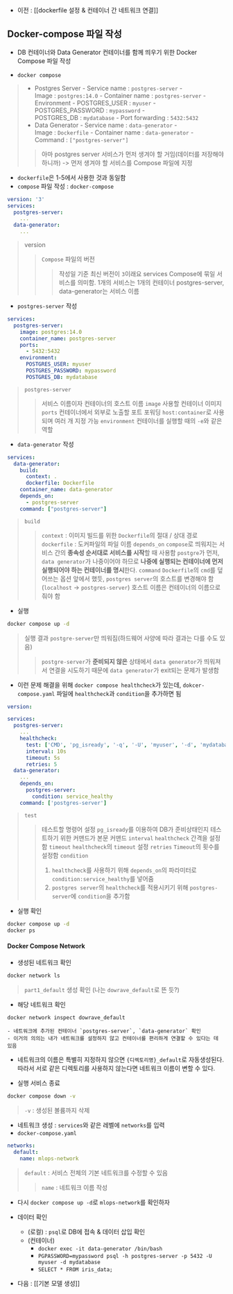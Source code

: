 - 이전 : [[dockerfile 설정 & 컨테이너 간 네트워크 연결]]

## Docker-compose 파일 작성
- DB 컨테이너와 Data Generator 컨테이너를 함께 띄우기 위한 Docker Compose 파일 작성

- `docker compose`
>-   Postgres Server
    -   Service name : `postgres-server`
    -   Image : `postgres:14.0`
    -   Container name : `postgres-server`
    -   Environment
        -   POSTGRES_USER : `myuser`
        -   POSTGRES_PASSWORD : `mypassword`
        -   POSTGRES_DB : `mydatabase`
    -   Port forwarding : `5432:5432`
>-   Data Generator
    -   Service name : `data-generator`
    -   Image : `Dockerfile`
    -   Container name : `data-generator`
    -   Command : `["postgres-server"]`
>> 아마 postgres server 서비스가 먼저 생겨야 할 거임(데이터를 저장해야 하니까) -> 먼저 생겨야 할 서비스를 Compose 파일에 지정

- `dockerfile`은 1-5에서 사용한 것과 동일함
- `compose` 파일 작성 : `docker-compose`
```yaml
version: '3'
services:
  postgres-server:
    ...
  data-generator:
    ...
```
> version
>> `Compose` 파일의 버전
>>> 작성일 기준 최신 버전이 `3`이래요
>services
>> Compose에 묶일 서비스를 의미함. 1개의 서비스는 1개의 컨테이너
>> postgres-server, data-generator는 서비스 이름


- `postgres-server` 작성
```yaml
services:
  postgres-server:
    image: postgres:14.0
    container_name: postgres-server
    ports:
      - 5432:5432
    environment:
      POSTGRES_USER: myuser
      POSTGRES_PASSWORD: mypassword
      POSTGRES_DB: mydatabase
```
> `postgres-server`
>> 서비스 이름이자 컨테이너의 호스트 이름
> `image`
>> 사용할 컨테이너 이미지
>`ports`
>> 컨테이너에서 외부로 노출할 포트 포워딩
>> `host:container`로 사용되며 여러 개 지정 가능
>`environment`
>> 컨테이너를 실행할 때의 `-e`와 같은 역할

- `data-generator` 작성
```yaml
services:
  data-generator:
    build:
      context: .
      dockerfile: Dockerfile
    container_name: data-generator
    depends_on:
      - postgres-server
    command: ["postgres-server"]
```
> `build`
>> `context` : 이미지 빌드를 위한 `Dockerfile`의 절대 / 상대 경로
>> `dockerfile` : 도커파일의 파일 이름
>`depends_on`
>> `compose`로 띄워지는 서비스 간의 **종속성 순서대로 서비스를 시작**할 때 사용함
>> `postgre`가 먼저, `data generator`가 나중이어야 하므로 **나중에 실행되는 컨테이너에 먼저 실행되어야 하는 컨테이너를 명시**한다.
>`command`
>> `Dockerfile`의 `cmd`를 덮어쓰는 옵션
>> 앞에서 했듯, `postgres server`의 호스트를 변경해야 함(`localhost` -> `postgres-server`)
>> 호스트 이름은 컨테이너의 이름으로 줘야 함

- 실행
```sh
docker compose up -d
```
> 실행 결과 `postgre-server`만 띄워짐(하드웨어 사양에 따라 결과는 다를 수도 있음)
>> `postgre-server`가 **준비되지 않은** 상태에서 `data generator`가 띄워져서 연결을 시도하기 때문에 `data generator`가 exit되는 문제가 발생함

- 이런 문제 해결을 위해 `docker compose healthcheck`가 있는데, `dokcer-compose.yaml` 파일에 `healthcheck`과 `condition`을 추가하면 됨
```yaml
version:

services:
  postgres-server:
    ...
    healthcheck:
      test: ['CMD', 'pg_isready', '-q', '-U', 'myuser', '-d', 'mydatabase']
      interval: 10s
      timeout: 5s
      retries: 5
  data-generator:
    ...
    depends_on:
      postgres-server:
        condition: service_healthy
    command: ['postgres-server']
```
> `test`
>> 테스트할 명령어 설정
>> `pg_isready`를 이용하여 DB가 준비상태인지 테스트하기 위한 커맨드가 본문 커맨드
>`interval`
>> `healthcheck` 간격을 설정함
>`timeout`
>> `healthcheck`의 `timeout` 설정
>`retries`
>> `Timeout`의 횟수를 설정함
>`condition`
>> 1. `healthcheck`를 사용하기 위해 `depends_on`의 파라미터로 `condition:service_healthy`를 넣어줌 
>> 2. `postgres server`의 `healthcheck`를 적용시키기 위해 `postgres-server`에 `condition`을 추가함

- 실행 확인
```sh
docker compose up -d
docker ps
```

#### Docker Compose Network
- 생성된 네트워크 확인
```sh
docker network ls
```
> `part1_default` 생성 확인 (나는 `dowrave_default`로 뜬 듯?)

- 해당 네트워크 확인
```sh
docker network inspect dowrave_default
```
	- 네트워크에 추가된 컨테이너 `postgres-server`, `data-generator` 확인
	- 이거의 의의는 내가 네트워크를 설정하지 않고 컨테이너를 편리하게 연결할 수 있다는 데 있음

- 네트워크의 이름은 특별히 지정하지 않으면 `{디렉토리명}_default`로 자동생성된다. 따라서 서로 같은 디렉토리를 사용하지 않는다면 네트워크 이름이 변할 수 있다.

- 실행 서비스 종료
```sh
docker compose down -v
```
> `-v` : 생성된 볼륨까지 삭제

- 네트워크 생성 : `services`와 같은 레벨에 `networks`를 입력
- `docker-compose.yaml`
```yaml
networks:
  default:
    name: mlops-network
```
> `default` : 서비스 전체의 기본 네트워크를 수정할 수 있음
>> `name` : 네트워크 이름 작성


- 다시 `docker compose up -d`로 `mlops-network`를 확인하자

- 데이터 확인 
	- (로컬) :  `psql`로 DB에 접속 & 데이터 삽입 확인
	- (컨테이너) 
		- `docker exec -it data-generator /bin/bash`
		- `PGPASSWORD=mypassword psql -h postgres-server -p 5432 -U myuser -d mydatabase`
		- `SELECT * FROM iris_data;`

- 다음 : [[기본 모델 생성]]